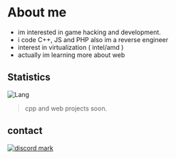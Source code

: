 # About me

- im interested in game hacking and development.
- i code C++, JS and PHP also im a reverse engineer
- interest in virtualization ( intel/amd )
- actually im learning more about web

## Statistics
![Lang](https://github-readme-stats.vercel.app/api/top-langs/?username=sixfy&layout=compact&show_icons=true&title_color=fff&icon_color=79ff97&text_color=9f9f9f&bg_color=151515)

> cpp and web projects soon.

## contact

[![discord mark](https://img.shields.io/badge/Discord-7289DA?style=for-the-badge&logo=discord&logoColor=white)](sixfy#4874)
